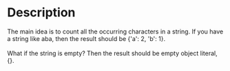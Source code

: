 # Description
The main idea is to count all the occurring characters in a string. If you have a string like aba, then the result should be {'a': 2, 'b': 1}.
<br><br>
What if the string is empty? Then the result should be empty object literal, {}.